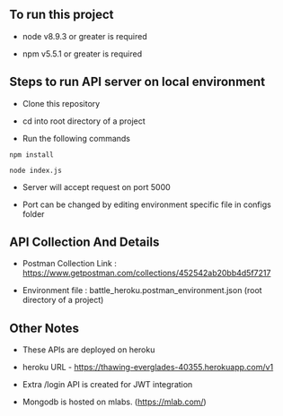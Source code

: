 ## To run this project 

- node v8.9.3 or greater is required 

- npm v5.5.1 or greater is required 


## Steps to run API server on local environment

- Clone this repository

- cd into root directory of a project

- Run the following commands

```no-highlight 
npm install
```

```no-highlight 
node index.js
```

- Server will accept request on port 5000

- Port can be changed by editing environment specific file in configs folder


## API Collection And Details

- Postman Collection Link : https://www.getpostman.com/collections/452542ab20bb4d5f7217

- Environment file : battle_heroku.postman_environment.json (root directory of a project)


## Other Notes

- These APIs are deployed on heroku

- heroku URL - https://thawing-everglades-40355.herokuapp.com/v1

- Extra /login API is created for JWT integration

- Mongodb is hosted on mlabs. (https://mlab.com/)
